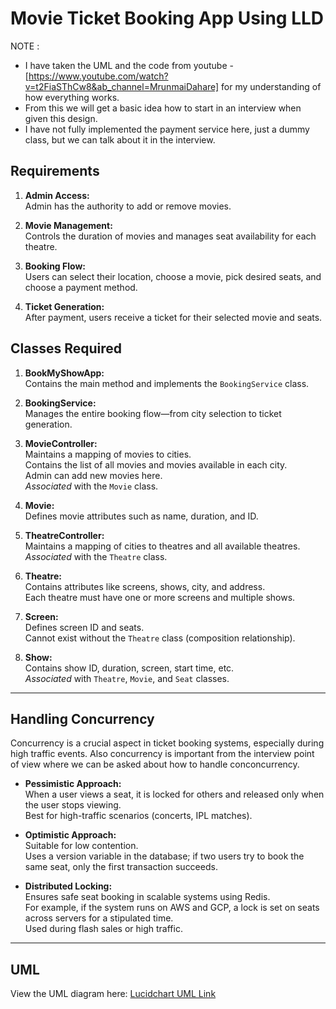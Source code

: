 # Movie Ticket Booking App Using LLD 
NOTE :
- I have taken the UML and the code from youtube - [https://www.youtube.com/watch?v=t2FiaSThCw8&ab_channel=MrunmaiDahare] for my understanding of how everything works.
- From this we will get a basic idea how to start in an interview when given this design.
- I have not fully implemented the payment service here, just a dummy class, but we can talk about it in the interview.

## Requirements

1. **Admin Access:**  
   Admin has the authority to add or remove movies.

2. **Movie Management:**  
   Controls the duration of movies and manages seat availability for each theatre.

3. **Booking Flow:**  
   Users can select their location, choose a movie, pick desired seats, and choose a payment method.

4. **Ticket Generation:**  
   After payment, users receive a ticket for their selected movie and seats.

## Classes Required

1. **BookMyShowApp:**  
   Contains the main method and implements the `BookingService` class.

2. **BookingService:**  
   Manages the entire booking flow—from city selection to ticket generation.

3. **MovieController:**  
   Maintains a mapping of movies to cities.  
   Contains the list of all movies and movies available in each city.  
   Admin can add new movies here.  
   *Associated* with the `Movie` class.

4. **Movie:**  
   Defines movie attributes such as name, duration, and ID.

5. **TheatreController:**  
   Maintains a mapping of cities to theatres and all available theatres.  
   *Associated* with the `Theatre` class.

6. **Theatre:**  
   Contains attributes like screens, shows, city, and address.  
   Each theatre must have one or more screens and multiple shows.

7. **Screen:**  
   Defines screen ID and seats.  
   Cannot exist without the `Theatre` class (composition relationship).

8. **Show:**  
   Contains show ID, duration, screen, start time, etc.  
   *Associated* with `Theatre`, `Movie`, and `Seat` classes.

---

## Handling Concurrency

Concurrency is a crucial aspect in ticket booking systems, especially during high traffic events. Also concurrency is important from the interview point of view where we can be asked about how to handle conconcurrency.

- **Pessimistic Approach:**  
  When a user views a seat, it is locked for others and released only when the user stops viewing.  
  Best for high-traffic scenarios (concerts, IPL matches).

- **Optimistic Approach:**  
  Suitable for low contention.  
  Uses a version variable in the database; if two users try to book the same seat, only the first transaction succeeds.

- **Distributed Locking:**  
  Ensures safe seat booking in scalable systems using Redis.  
  For example, if the system runs on AWS and GCP, a lock is set on seats across servers for a stipulated time.  
  Used during flash sales or high traffic.

---

## UML

View the UML diagram here: [Lucidchart UML Link](https://lucid.app/lucidchart/90c7c283-3ac6-4213-8231-a923873dfac7/edit?invitationId=inv_081b76bb-9e57-4b53-a6a0-adda10c5ab64&page=0_0#)
